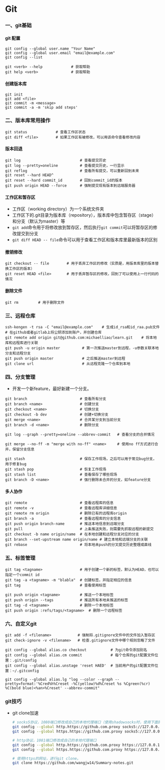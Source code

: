 # Git

### 一、git基础

#### git 配置

```shell
git config --global user.name "Your Name"
git config --global user.email "email@example.com"
git config --list

git <verb> --help             # 获取帮助
git help <verb>               # 获取帮助
```

#### 创建版本库

```shell
git init
git add <file>
git commit -m <message>
git commit -a -m 'skip add steps'
```

### 二、版本库常用操作

```shell
git status             # 查看工作区状态
git diff <file>        # 如果工作区有被修改，可以用该命令查看修改内容
```

#### 版本回退

```shell
git log                           # 查看提交历史
git log --pretty=oneline          # 查看提交历史，一行显示
git reflog                        # 查看所有提交，可以重新回到未来
git reset --hard HEAD^
git reset --hard commit_id        # 回到commit_id的版本
git push origin HEAD --force      # 强制提交现有版本到远端服务器
```

#### 工作区和暂存区

- 工作区（working directory）为一个系统文件夹
- 工作区下的.git目录为版本库（repository），版本库中包含暂存区（stage）和分支（默认为master）等
- ```git add```命令用于将修改放到暂存区，然后执行```git commit```可以将暂存区的修改提交到分支
- ```git diff HEAD -- file```命令可以用于查看工作区和版本库里最新版本的区别

#### 撤销修改

```shell
git checkout -- file        # 用于丢弃工作区的修改（实质是，用版本库里的版本替换工作区的版本）
git reset HEAD <file>       # 用于丢弃暂存区的修改，回到了可以使用上一行代码的情况
```

#### 删除文件

```
git rm         # 用于删除文件
```

### 三、远程仓库

```shell
ssh-kengen -t rsa -C "email@example.com"    # 生成id_rsa和id_raa.pub文件
# 在github或者gitlab上将公钥添加到账户，并创建仓库
git remote add origin git@github.com:michaelliao/learn.git    # 将本地库和远程库进行关联
git push -u origin master          # 第一次推送master到远程，-u参数关联本地分支和远程分支
git push origin master             # 之后推送master到远程
git clone url                      # 从远程克隆一个仓库到本地
```

### 四、分支管理

- 开发一个新feature，最好新建一个分支。

```shell
git branch                        # 查看所有分支
git branch <name>                 # 创建分支
git checkout <name>               # 切换分支
git checkout -b dev               # 创建+切换分支
git merge <name>                  # 合并某分支到当前分支
git branch -d <name>              # 删除分支

git log --graph --pretty=oneline --abbrev-commit   # 查看分支的合并情况

git merge --no-ff -m "merge with no-ff" <name>     # 使用no ff方式进行合并，保留分支信息

git stash                         # 保存工作现场，之后可以用于常见bug分支，用于修复bug
git stash pop                     # 恢复工作现场
git stash list                    # 查看保存了哪些现场
git branch -D <name>              # 强行删除未合并的分支，如feature分支
```

#### 多人协作

```shell
git remote                        # 查看远程库的信息
git remote -v                     # 查看远程库详细信息
git remote rm origin              # 删除已有的远程库origin
git branch -a                     # 查看远程库的分支信息
git push origin branch-name       # 推送本地信息到远端分支
git pull                          # 上条推送失败，则需要先抓取远程的新提交
git checkout -b name origin/name  # 在本地创建和远程分支对应的分支
git branch --set-upstream name origin/name # 建立本地和远端分支的关联
git rebase                        # 将本地未push的分叉提交历史整理成直线
```

### 五、标签管理

```shell
git tag <tagname>                 # 用于创建一个新的标签，默认为HEAD，也可以指定一个commit id
git tag -a <tagname> -m "blabla"  # 创建标签，并指定相应的信息
git tag                           # 查看使用标签

git push origin <tagname>         # 推送一个本地标签
git push origin --tags            # 推送所有本地未推送的标签
git tag -d <tagname>              # 删除一个本地标签
git push origin :refs/tags/<tagname>  # 删除一个远程标签
```

### 六、自定义git

```shell
git add -f <filename>            # 强制将.gitignore文件中的文件加入暂存区
git check-ignore -v <filename>   # 检查.gitignore文件中哪个规则忽略了文件

git config --global alias.co checkout           # 为git命令添加别名
git config --global alias.cm commit             # 每个仓库的git配置文件位置：.git/config
git config --global alias.unstage 'reset HAED'  # 当前用户的git配置文件位置：~/.gitconfig

git config --global alias.lg "log --color --graph --pretty=format:'%Cred%h%Creset -%C(yellow)%d%Creset %s %Cgreen(%cr) %C(bold blue)<%an>%Creset' --abbrev-commit"
```

### git技巧

- git clone加速

    ```sh
    # socks5协议，1080端口修改成自己的本地代理端口（使用shadowsocks时，使用下面的命令）
    git config --global http.https://github.com.proxy socks5://127.0.0.1:1086
    git config --global https.https://github.com.proxy socks5://127.0.0.1:1086
    
    # http协议，1081端口修改成自己的本地代理端口
    git config --global http.https://github.com.proxy https://127.0.0.1:1081
    git config --global https.https://github.com.proxy https://127.0.0.1:1081
    
    # 使用https的网址，进行git clone。
    git clone https://github.com/wangjw14/Summary-notes.git
    ```

    



























